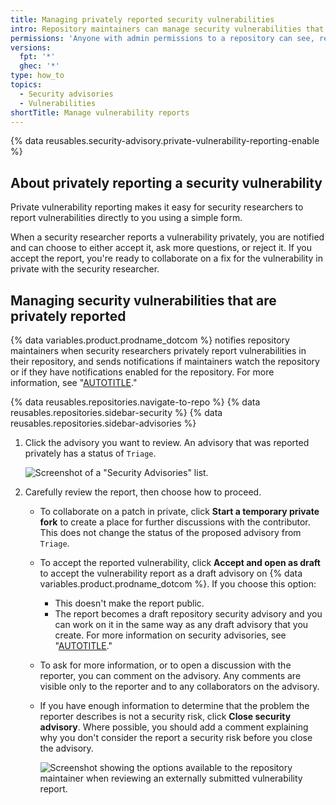 ```yaml
---
title: Managing privately reported security vulnerabilities
intro: Repository maintainers can manage security vulnerabilities that have been privately reported to them by security reseachers for repositories where private vulnerability reporting is enabled.
permissions: 'Anyone with admin permissions to a repository can see, review, and manage privately-reported vulnerabilities for the repository.'
versions:
  fpt: '*'
  ghec: '*'
type: how_to
topics:
  - Security advisories
  - Vulnerabilities
shortTitle: Manage vulnerability reports
---
```


{% data reusables.security-advisory.private-vulnerability-reporting-enable %}

## About privately reporting a security vulnerability

Private vulnerability reporting makes it easy for security researchers to report vulnerabilities directly to you using a simple form. 

When a security researcher reports a vulnerability privately, you are notified and can choose to either accept it, ask more questions, or reject it. If you accept the report, you're ready to collaborate on a fix for the vulnerability in private with the security researcher.

## Managing security vulnerabilities that are privately reported

{% data variables.product.prodname_dotcom %} notifies repository maintainers when security researchers privately report vulnerabilities in their repository, and sends notifications if maintainers watch the repository or if they have notifications enabled for the repository. For more information, see "[AUTOTITLE](/account-and-profile/managing-subscriptions-and-notifications-on-github/setting-up-notifications/configuring-notifications)."

{% data reusables.repositories.navigate-to-repo %}
{% data reusables.repositories.sidebar-security %}
{% data reusables.repositories.sidebar-advisories %}
1. Click the advisory you want to review. An advisory that was reported privately has a status of `Triage`.
  
   ![Screenshot of a "Security Advisories" list.](/assets/images/help/security/advisory-list.png)
   
2. Carefully review the report, then choose how to proceed.
   - To collaborate on a patch in private, click **Start a temporary private fork** to create a place for further discussions with the contributor. This does not change the status of the proposed advisory from `Triage`.
   - To accept the reported vulnerability, click **Accept and open as draft** to accept the vulnerability report as a draft advisory on {% data variables.product.prodname_dotcom %}. If you choose this option:
      - This doesn't make the report public.
      - The report becomes a draft repository security advisory and you can work on it in the same way as any draft advisory that you create.
     For more information on security advisories, see "[AUTOTITLE](/code-security/security-advisories/repository-security-advisories/about-repository-security-advisories)."
   - To ask for more information, or to open a discussion with the reporter, you can comment on the advisory. Any comments are visible only to the reporter and to any collaborators on the advisory.
   - If you have enough information to determine that the problem the reporter describes is not a security risk, click **Close security advisory**. Where possible, you should add a comment explaining why you don't consider the report a security risk before you close the advisory.

     ![Screenshot showing the options available to the repository maintainer when reviewing an externally submitted vulnerability report.](/assets/images/help/security/advisory-maintainer-options.png)
